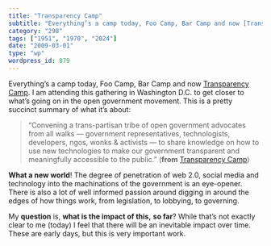 ```yaml
---
title: "Transparency Camp"
subtitle: "Everything’s a camp today, Foo Camp, Bar Camp and now [Transparency Camp](http://barcamp.pbwiki.com/..."
category: "298"
tags: ["1951", "1970", "2024"]
date: "2009-03-01"
type: "wp"
wordpress_id: 879
---
```

Everything’s a camp today, Foo Camp, Bar Camp and now [Transparency Camp](http://barcamp.pbwiki.com/TransparencyCamp). I am attending this gathering in Washington D.C. to get closer to what’s going on in the open government movement. This is a pretty succinct summary of what it’s about:
> “Convening a trans-partisan tribe of open government advocates from all walks — government representatives, technologists, developers, ngos, wonks & activists — to share knowledge on how to use new technologies to make our government transparent and meaningfully accessible to the public.” (**from** [Transparency Camp](http://transparencycamp.org/))

**What a new world**! The degree of penetration of web 2.0, social media and technology into the machinations of the government is an eye-opener. There is also a lot of well informed passion around digging in around the edges of how things work, from legislation, to lobbying, to governing.

My **question** is, **what is the impact of this,** **so far**? While that’s not exactly clear to me (today) I feel that there will be an inevitable impact over time. These are early days, but this is very important work.